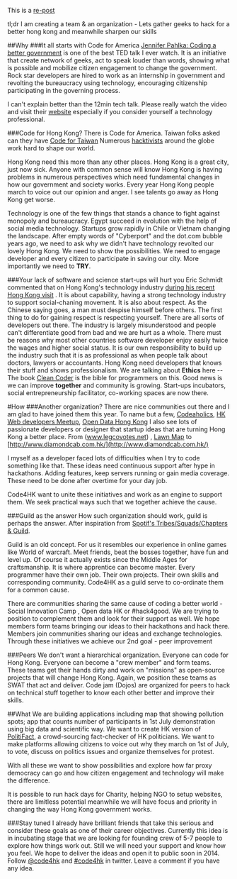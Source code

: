 This is a [re-post](http://kleineblase.wordpress.com/2013/12/01/code-for-hong-kong/)

tl;dr
I am creating a team & an organization - Lets gather geeks to hack for a better hong kong and meanwhile sharpen our skills 

##Why 
###It all starts with Code for America
[Jennifer Pahlka: Coding a better government](www.ted.com/talks/jennifer_pahlka_coding_a_better_government.html) is one of the best TED talk I ever watch.
It is an initiative that create network of geeks, act to speak louder than words, showing what is possible and mobilize citizen engagement to change the government. Rock star developers are hired to work as an internship in government and revolting the bureaucracy using technology, encouraging citizenship participating in the governing process.  

I can't explain better than the 12min tech talk. Please really watch the video and visit their [website](http://www.codeforamerica.org/programs/) especially if you consider yourself a technology professional.

###Code for Hong Kong?
There is Code for America. Taiwan folks asked can they have [Code for Taiwan](http://mmdays.com/2012/06/25/code-for-taiwan-does-it-work/) Numerous [hacktivists](http://en.wikipedia.org/wiki/Hacktivism) around the globe work hard to shape our world. 


Hong Kong need this more than any other places. Hong Kong is a great city, just now sick. 
Anyone with common sense will know Hong Kong is having problems in numerous perspectives which need fundamental changes in how our government and society works.  Every year Hong Kong people march to voice out our opinion and anger. I see talents go away as Hong Kong get worse.

Technology is one of the few things that stands a chance to fight against monopoly and bureaucracy. 
Egypt succeed in evolution with the help of social media technology. Startups grow rapidly in Chile or Vietnam changing the landscape. After empty words of "Cyberport" and the dot.com bubble years ago, we need to ask why we didn't have technology revolted our lovely Hong Kong. We need to show the possibilities. We need to engage developer and every citizen to participate in saving our city. More importantly we need to **TRY**.

###Your lack of software and science start-ups will hurt you
Eric Schmidt commented that on Hong Kong's technology industry [during his recent Hong Kong visit](http://cbkcuhk.wordpress.com/2013/11/05/google-chairman-eric-schmidt-discusses-entrepreneurship-in-hong-kong/) .
It is about capability, having a strong technology industry to support social-chaning movement. 
It is also about respect. As the Chinese saying goes, a man must despise himself before others. The first thing to do for gaining respect is respecting yourself. 
There are all sorts of developers out there. The industry is largely misunderstood and people can't differentiate good from bad and we are hurt as a whole. 
There must be reasons why most other countries software developer enjoy easily twice the wages and higher social status. 
It is our own responsibility to build up the industry such that it is as professional as when people talk about doctors, lawyers or accountants.
Hong Kong need developers that knows their stuff and shows professionalism. We are talking about **Ethics** here -- The book [Clean Coder](http://www.amazon.com/The-Clean-Coder-Professional-Programmers/dp/0137081073 ) is the bible for programmers on this.
Good news is we can improve **together** and community is growing. Start-ups incubators, social entrepreneurship facilitator, co-working spaces are now there.

#How
###Another organization? 
There are nice communities out there and I am glad to have joined them this year. To name but a few, [Codeaholics](http://codeaholics.hk), [HK Web developers Meetup](http://www.meetup.com/HK-Web-Developers/), [Open Data Hong Kong](http://opendatahk.com/) 
I also see lots of passionate developers or designer that startup ideas that are turning Hong Kong a better place.
From (www.legcovotes.net)  , [Lawn Map](http://lawnmaphk.org/portal/) to  [http://www.diamondcab.com.hk/](http://www.diamondcab.com.hk/)

I myself as a developer faced lots of difficulties when I try to code something like that.
These ideas need continuous support after hype in hackathons. Adding features, keep servers running or gain media coverage. These need to be done after overtime for your day job. 

Code4HK want to unite these initiatives and work as an engine to support them. We seek practical ways such that we together achieve the cause.

###Guild as the answer
How such organization should work, guild is perhaps the answer. After inspiration from [Spotif's Tribes/Squads/Chapters & Guild](http://blog.crisp.se/2012/11/14/henrikkniberg/scaling-agile-at-spotify).

Guild is an old concept. For us it resembles our experience in online games like World of warcraft. Meet friends, beat the bosses together, have fun and level up.
 Of course it actually exists since the Middle Ages for craftsmanship. It is where apprentice can become master.
Every programmer have their own job. Their own projects. Their own skills and corresponding community. Code4HK as a guild serve to co-ordinate them for a common cause.

There are communities sharing the same cause of coding a better world - Social Innovation Camp , Open data HK or #hack4good.
 We are trying to position to complement them and look for their support as well. We hope members form teams bringing our ideas to their hackathons and hack there. Members join communities sharing our ideas and exchange technologies. Through these initiatives we achieve our 2nd goal - peer improvement

###Peers
We don't want a hierarchical organization. Everyone can code for Hong Kong. Everyone can become a "crew member" and form teams.
These teams get their hands dirty and work on "missions" as open-source projects that will change Hong Kong. Again, we position these teams as SWAT that act and deliver.
Code jam (Dojos) are organized for peers to hack on technical stuff together to know each other better and improve their skills.  

##What
We are building applications including map that showing pollution spots; app that counts number of participants in 1st July demonstration using big data and scientific way. 
We want to create HK version of [PolitiFact](http://www.politifact.com/), a crowd-sourcing fact-checker of HK politicians. 
We want to make platforms allowing citizens to voice out why they march on 1st of July, to vote, discuss on politics issues and organize themselves for protest. 

With all these we want to show possibilities and explore how far proxy democracy can go and how citizen engagement and technology will make the difference. 

It is possible to run hack days for Charity, helping NGO to setup websites, there are limitless potential meanwhile we will have focus and priority in changing the way Hong Kong government works.




###Stay tuned
I already have brilliant friends that take this serious and consider these goals as one of their career objectives. 
Currently this idea is in incubating stage that we are looking for founding crew of 5-7 people to explore how things work out. Still we will need your support and know how you feel. We hope to deliver the ideas and open it to public soon in 2014.
Follow [@code4hk](https://twitter.com/code4hk) and [#code4hk](https://twitter.com/search?q=%23code4hk&src=hash)  in twitter. Leave a comment if you have any idea.
